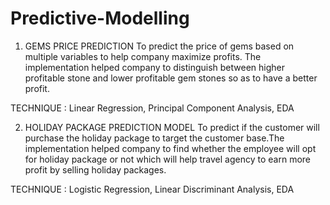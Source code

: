 # Predictive-Modelling

1.	GEMS PRICE PREDICTION 
To predict the price of gems based on multiple variables to help company maximize profits. The implementation helped company to distinguish between higher profitable stone and lower   profitable gem stones so as to have a better profit.

TECHNIQUE : Linear Regression, Principal Component Analysis, EDA

2.	HOLIDAY PACKAGE PREDICTION MODEL 
To predict if the customer will purchase the holiday package to target the customer base.The implementation helped company to find whether the employee will opt for holiday package or not which will help travel agency to earn more profit by selling holiday packages.

TECHNIQUE : Logistic Regression, Linear Discriminant Analysis, EDA

 

